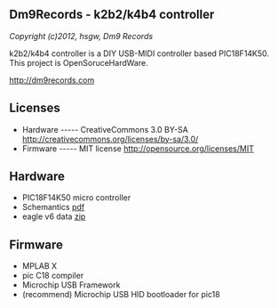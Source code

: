 Dm9Records - k2b2/k4b4 controller
-----------------------------------
*Copyright (c)2012, hsgw, Dm9 Records*
  
k2b2/k4b4 controller is a DIY USB-MIDI controller based PIC18F14K50.  
This project is OpenSoruceHardWare.

<http://dm9records.com>

## Licenses
- Hardware ----- CreativeCommons 3.0 BY-SA <http://creativecommons.org/licenses/by-sa/3.0/>
- Firmware ----- MIT license <http://opensource.org/licenses/MIT>

## Hardware
- PIC18F14K50 micro controller
- Schemantics  [pdf](http://www.dm9records.com/index.php/download_file/view/104/)
- eagle v6 data [zip](http://www.dm9records.com/index.php/download_file/view/103/)

## Firmware
- MPLAB X
- pic C18 compiler
- Microchip USB Framework
- (recommend) Microchip USB HID bootloader for pic18